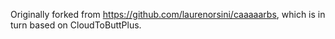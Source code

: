 Originally forked from https://github.com/laurenorsini/caaaaarbs, which is in turn based on CloudToButtPlus.
